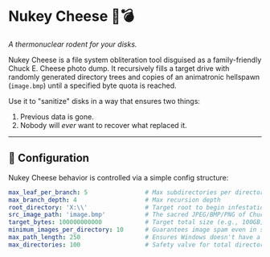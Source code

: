 # Nukey Cheese 🧀💣  
*A thermonuclear rodent for your disks.*

Nukey Cheese is a file system obliteration tool disguised as a family-friendly Chuck E. Cheese photo dump. It recursively fills a target drive with randomly generated directory trees and copies of an animatronic hellspawn (`image.bmp`) until a specified byte quota is reached.

Use it to "sanitize" disks in a way that ensures two things:
1. Previous data is gone.
2. Nobody will *ever* want to recover what replaced it.

---

## 🔧 Configuration

Nukey Cheese behavior is controlled via a simple config structure:

```yaml
max_leaf_per_branch: 5                # Max subdirectories per directory
max_branch_depth: 4                   # Max recursion depth
root_directory: 'X:\\'                # Target root to begin infestation
src_image_path: 'image.bmp'           # The sacred JPEG/BMP/PNG of Chuck E. Cheese
target_bytes: 100000000000            # Target total size (e.g., 100GB)
minimum_images_per_directory: 10      # Guarantees image spam even in shallow branches
max_path_length: 250                  # Ensures Windows doesn't have a meltdown
max_directories: 100                  # Safety valve for total directory count
